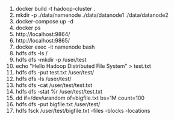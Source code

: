 1. docker build -t hadoop-cluster .
2. mkdir -p ./data/namenode ./data/datanode1 ./data/datanode2
3. docker-compose up -d
4. docker ps
5. http://localhost:9864/
6. http://localhost:9865/
7. docker exec -it namenode bash
8. hdfs dfs -ls /
9. hdfs dfs -mkdir -p /user/test
10. echo "Hello Hadoop Distributed File System" > test.txt
11. hdfs dfs -put test.txt /user/test/
12. hdfs dfs -ls /user/test/
13. hdfs dfs -cat /user/test/test.txt
14. hdfs dfs -stat %r /user/test/test.txt
15. dd if=/dev/urandom of=bigfile.txt bs=1M count=100
16. hdfs dfs -put bigfile.txt /user/test/
17. hdfs fsck /user/test/bigfile.txt -files -blocks -locations